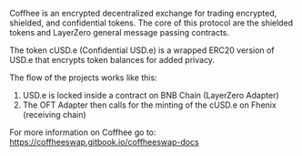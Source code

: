 Coffhee is an encrypted decentralized exchange for trading encrypted, shielded, and confidential tokens. The core of this protocol are the shielded tokens and LayerZero general message passing contracts.

The token cUSD.e (Confidential USD.e) is a wrapped ERC20 version of USD.e that encrypts token balances for added privacy.

The flow of the projects works like this:

1) USD.e is locked inside a contract on BNB Chain (LayerZero Adapter)
2) The OFT Adapter then calls for the minting of the cUSD.e on Fhenix (receiving chain)


For more information on Coffhee go to:
https://coffheeswap.gitbook.io/coffheeswap-docs
